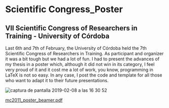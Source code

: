 # Scientific Congress_Poster
## VII Scientific Congress of Researchers in Training - University of Córdoba

Last 6th and 7th of February, the University of Córdoba held the 7th Scientific Congress of Researchers in Training. As participant and organizer it was a bit tough but we had a lot of fun. I had to present the advances of my thesis in a poster which, although it did not win in its category, I feel very proud of it and it cost me a lot of work, you know, programming in LaTeX is not so easy. In any case, I post the code and template for all those who want to adapt it to their future presentations.

![captura de pantalla 2019-02-08 a las 16 30 52](https://user-images.githubusercontent.com/45860181/52487910-fa062c80-2bbe-11e9-8f10-3ffa9ed7e7a2.png)

[mc2011_poster_beamer.pdf](https://github.com/jrcarob/Congress_Poster/files/2845678/mc2011_poster_beamer.pdf)
